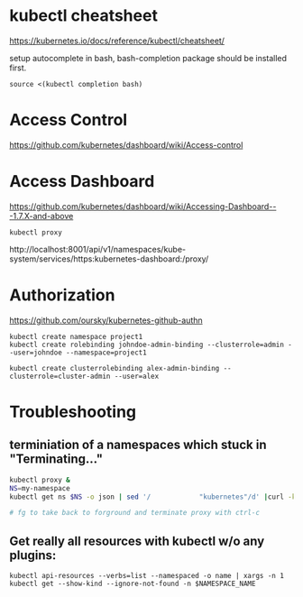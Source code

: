 # kubectl cheatsheet

https://kubernetes.io/docs/reference/kubectl/cheatsheet/

setup autocomplete in bash, bash-completion package should be installed first.

```
source <(kubectl completion bash)
```

# Access Control

https://github.com/kubernetes/dashboard/wiki/Access-control

# Access Dashboard

https://github.com/kubernetes/dashboard/wiki/Accessing-Dashboard---1.7.X-and-above

```
kubectl proxy
```

http://localhost:8001/api/v1/namespaces/kube-system/services/https:kubernetes-dashboard:/proxy/

# Authorization

https://github.com/oursky/kubernetes-github-authn

```
kubectl create namespace project1
kubectl create rolebinding johndoe-admin-binding --clusterrole=admin --user=johndoe --namespace=project1
```

```
kubectl create clusterrolebinding alex-admin-binding --clusterrole=cluster-admin --user=alex
```

# Troubleshooting

## terminiation of a namespaces which stuck in "Terminating..."

```bash
kubectl proxy &
NS=my-namespace
kubectl get ns $NS -o json | sed '/            "kubernetes"/d' |curl -k -H "Content-Type: application/json" -X PUT --data-binary @/dev/stdin http://127.0.0.1:8001/api/v1/namespaces/$NS/finalize

# fg to take back to forground and terminate proxy with ctrl-c

```

##  Get really all resources with kubectl w/o any plugins:
```
kubectl api-resources --verbs=list --namespaced -o name | xargs -n 1 kubectl get --show-kind --ignore-not-found -n $NAMESPACE_NAME
```
